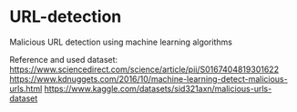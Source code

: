 # URL-detection

Malicious URL detection using machine learning algorithms

Reference and used dataset:
https://www.sciencedirect.com/science/article/pii/S0167404819301622
https://www.kdnuggets.com/2016/10/machine-learning-detect-malicious-urls.html
https://www.kaggle.com/datasets/sid321axn/malicious-urls-dataset
